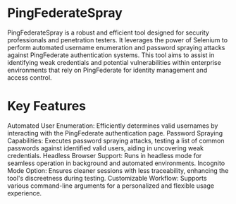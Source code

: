 # PingFederateSpray
PingFederateSpray is a robust and efficient tool designed for security professionals and penetration testers. It leverages the power of Selenium to perform automated username enumeration and password spraying attacks against PingFederate authentication systems. This tool aims to assist in identifying weak credentials and potential vulnerabilities within enterprise environments that rely on PingFederate for identity management and access control.
# Key Features
Automated User Enumeration: Efficiently determines valid usernames by interacting with the PingFederate authentication page.
Password Spraying Capabilities: Executes password spraying attacks, testing a list of common passwords against identified valid users, aiding in uncovering weak credentials.
Headless Browser Support: Runs in headless mode for seamless operation in background and automated environments.
Incognito Mode Option: Ensures cleaner sessions with less traceability, enhancing the tool's discreetness during testing.
Customizable Workflow: Supports various command-line arguments for a personalized and flexible usage experience.

